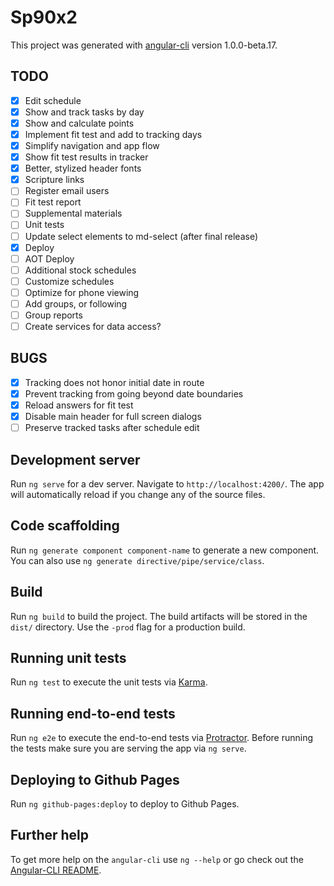 # Sp90x2

This project was generated with [angular-cli](https://github.com/angular/angular-cli) version 1.0.0-beta.17.

## TODO

- [x] Edit schedule
- [x] Show and track tasks by day
- [x] Show and calculate points
- [x] Implement fit test and add to tracking days
- [x] Simplify navigation and app flow
- [x] Show fit test results in tracker
- [x] Better, stylized header fonts
- [x] Scripture links
- [ ] Register email users
- [ ] Fit test report
- [ ] Supplemental materials
- [ ] Unit tests
- [ ] Update select elements to md-select (after final release)
- [x] Deploy
- [ ] AOT Deploy
- [ ] Additional stock schedules
- [ ] Customize schedules
- [ ] Optimize for phone viewing
- [ ] Add groups, or following
- [ ] Group reports
- [ ] Create services for data access?

## BUGS
- [x] Tracking does not honor initial date in route
- [x] Prevent tracking from going beyond date boundaries
- [x] Reload answers for fit test
- [x] Disable main header for full screen dialogs
- [ ] Preserve tracked tasks after schedule edit

## Development server
Run `ng serve` for a dev server. Navigate to `http://localhost:4200/`. The app will automatically reload if you change any of the source files.

## Code scaffolding

Run `ng generate component component-name` to generate a new component. You can also use `ng generate directive/pipe/service/class`.

## Build

Run `ng build` to build the project. The build artifacts will be stored in the `dist/` directory. Use the `-prod` flag for a production build.

## Running unit tests

Run `ng test` to execute the unit tests via [Karma](https://karma-runner.github.io).

## Running end-to-end tests

Run `ng e2e` to execute the end-to-end tests via [Protractor](http://www.protractortest.org/). 
Before running the tests make sure you are serving the app via `ng serve`.

## Deploying to Github Pages

Run `ng github-pages:deploy` to deploy to Github Pages.

## Further help

To get more help on the `angular-cli` use `ng --help` or go check out the [Angular-CLI README](https://github.com/angular/angular-cli/blob/master/README.md).
